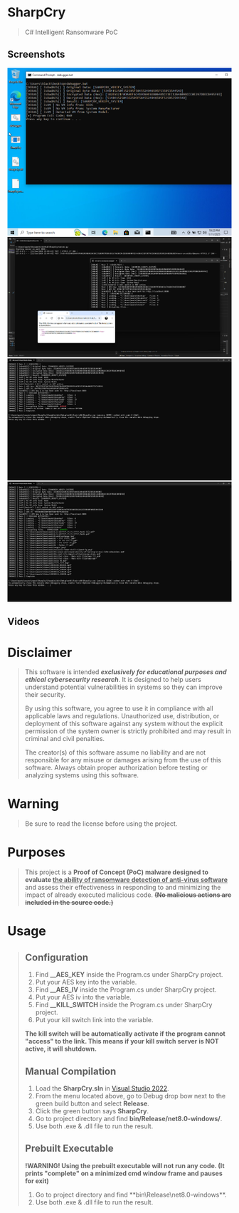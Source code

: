 # SharpCry
> C# Intelligent Ransomware PoC

## Screenshots
<img src="screenshot.png">
<img src="screenshot2.png">
<img src="screenshot3.png">
<img src="screenshot4.png">

## Videos

# Disclaimer
> This software is intended ***exclusively for educational purposes and ethical cybersecurity research***. It is designed to help users understand potential vulnerabilities in systems so they can improve their security.
>
> By using this software, you agree to use it in compliance with all applicable laws and regulations. Unauthorized use, distribution, or deployment of this software against any system without the explicit permission of the system owner is strictly prohibited and may result in criminal and civil penalties.
>
> The creator(s) of this software assume no liability and are not responsible for any misuse or damages arising from the use of this software. Always obtain proper authorization before testing or analyzing systems using this software.

# Warning
> Be sure to read the license before using the project.

# Purposes
> This project is a **Proof of Concept (PoC) malware designed to evaluate <ins>the ability of ransomware detection of anti-virus software</ins>** and assess their effectiveness in responding to and minimizing the impact of already executed malicious code.
> **<del>(No malicious actions are included in the source code.)</del>**

# Usage
> ## Configuration
> 1. Find **__AES_KEY** inside the Program.cs under SharpCry project.
> 2. Put your AES key into the variable.
> 3. Find **__AES_IV** inside the Program.cs under SharpCry project.
> 4. Put your AES iv into the variable.
> 5. Find **__KILL_SWITCH** inside the Program.cs under SharpCry project.
> 6. Put your kill switch link into the variable.
> 
> **The kill switch will be automatically activate if the program cannot "access" to the link. This means if your kill switch server is NOT active, it will shutdown.**
> ## Manual Compilation
> 1. Load the **SharpCry.sln** in [Visual Studio 2022](https://visualstudio.microsoft.com/vs/).<br>
> 2. From the menu located above, go to Debug drop bow next to the green build button and select **Release**.<br>
> 3. Click the green button says **SharpCry**.<br>
> 4. Go to project directory and find **bin/Release/net8.0-windows/**.<br>
> 5. Use both .exe & .dll file to run the result.<br>
> ## Prebuilt Executable
> **!WARNING! Using the prebuilt executable will not run any code. (It prints "complete" on a minimized cmd window frame and pauses for exit)**<br>
> 1. Go to project directory and find **bin\Release\net8.0-windows\**.<br>
> 2. Use both .exe & .dll file to run the result.<br>
